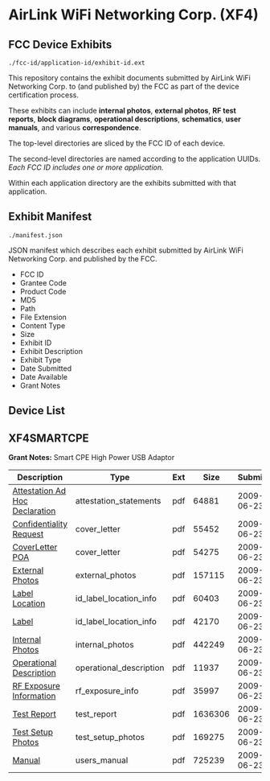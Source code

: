 # AirLink WiFi Networking Corp. (XF4)
## FCC Device Exhibits

```
./fcc-id/application-id/exhibit-id.ext
```

This repository contains the exhibit documents submitted by AirLink WiFi Networking Corp. to (and published by) the FCC as part of the device certification process.

These exhibits can include **internal photos**, **external photos**, **RF test reports**, **block diagrams**, **operational descriptions**, **schematics**, **user manuals**, and various **correspondence**.

The top-level directories are sliced by the FCC ID of each device.

The second-level directories are named according to the application UUIDs. *Each FCC ID includes one or more application.*

Within each application directory are the exhibits submitted with that application. 

## Exhibit Manifest

```
./manifest.json
```

JSON manifest which describes each exhibit submitted by AirLink WiFi Networking Corp. and published by the FCC.

- FCC ID
- Grantee Code
- Product Code
- MD5
- Path
- File Extension
- Content Type
- Size
- Exhibit ID
- Exhibit Description
- Exhibit Type
- Date Submitted
- Date Available
- Grant Notes

## Device List
## XF4SMARTCPE
**Grant Notes:** Smart CPE High Power USB Adaptor

| Description | Type | Ext | Size | Submitted | Available |
| ----------- | ---- | --- | ---- | --------- | --------- |
| [Attestation Ad Hoc Declaration](XF4SMARTCPE/19166157ac183146d0892aa90dae01ee/1128079.pdf) | attestation_statements | pdf | 64881 | 2009-06-23 | 2009-06-23 |
| [Confidentiality Request](XF4SMARTCPE/19166157ac183146d0892aa90dae01ee/1128077.pdf) | cover_letter | pdf | 55452 | 2009-06-23 | 2009-06-23 |
| [CoverLetter POA](XF4SMARTCPE/19166157ac183146d0892aa90dae01ee/1128078.pdf) | cover_letter | pdf | 54275 | 2009-06-23 | 2009-06-23 |
| [External Photos](XF4SMARTCPE/19166157ac183146d0892aa90dae01ee/1128021.pdf) | external_photos | pdf | 157115 | 2009-06-23 | 2009-06-23 |
| [Label Location](XF4SMARTCPE/19166157ac183146d0892aa90dae01ee/1128022.pdf) | id_label_location_info | pdf | 60403 | 2009-06-23 | 2009-06-23 |
| [Label](XF4SMARTCPE/19166157ac183146d0892aa90dae01ee/1128023.pdf) | id_label_location_info | pdf | 42170 | 2009-06-23 | 2009-06-23 |
| [Internal Photos](XF4SMARTCPE/19166157ac183146d0892aa90dae01ee/1128024.pdf) | internal_photos | pdf | 442249 | 2009-06-23 | 2009-06-23 |
| [Operational Description](XF4SMARTCPE/19166157ac183146d0892aa90dae01ee/1128025.pdf) | operational_description | pdf | 11937 | 2009-06-23 | 2009-06-23 |
| [RF Exposure Information](XF4SMARTCPE/19166157ac183146d0892aa90dae01ee/1128030.pdf) | rf_exposure_info | pdf | 35997 | 2009-06-23 | 2009-06-23 |
| [Test Report](XF4SMARTCPE/19166157ac183146d0892aa90dae01ee/1128027.pdf) | test_report | pdf | 1636306 | 2009-06-23 | 2009-06-23 |
| [Test Setup Photos](XF4SMARTCPE/19166157ac183146d0892aa90dae01ee/1128028.pdf) | test_setup_photos | pdf | 169275 | 2009-06-23 | 2009-06-23 |
| [Manual](XF4SMARTCPE/19166157ac183146d0892aa90dae01ee/1128029.pdf) | users_manual | pdf | 725239 | 2009-06-23 | 2009-06-23 |
